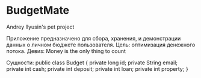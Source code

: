 # BudgetMate
Andrey Ilyusin's pet project

Приложение предназначено для сбора, хранения, и демонстрации данных о личном бюджете пользователя.
Цель: оптимизация денежного потока.
Девиз: Money is the only thing to count

Сущности:
public class Budget {
    private long id;
    private String email;
    private int cash;
    private int deposit;
    private int loan;
    private int property;
}

